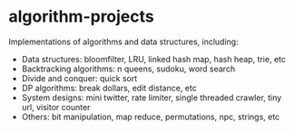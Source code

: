 # algorithm-projects

Implementations of algorithms and data structures, including:

* Data structures: bloomfilter, LRU, linked hash map, hash heap, trie, etc
* Backtracking algorithms: n queens, sudoku, word search
* Divide and conquer: quick sort
* DP algorithms: break dollars, edit distance, etc
* System designs: mini twitter, rate limiter, single threaded crawler, tiny url, visitor counter
* Others: bit manipulation, map reduce, permutations, npc, strings, etc
